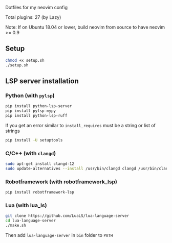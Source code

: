 Dotfiles for my neovim config

Total plugins: 27 (by Lazy)

Note: If on Ubuntu 18.04 or lower, build neovim from source to have neovim >= 0.9

## Setup

```bash
chmod +x setup.sh
./setup.sh
```

## LSP server installation

### Python (with `pylsp`)

```bash
pip install python-lsp-server
pip install pylsp-mypy
pip install python-lsp-ruff
```
If you get an error similar to `install_requires` must be a string or list of strings
```bash
pip install -U setuptools
```

### C/C++ (with `clangd`)

```bash
sudo apt-get install clangd-12
sudo update-alternatives --install /usr/bin/clangd clangd /usr/bin/clangd-12 100
```

### Robotframework (with robotframework_lsp)

```bash
pip install robotframework-lsp
```

### Lua (with lua_ls)

```bash
git clone https://github.com/LuaLS/lua-language-server
cd lua-language-server
./make.sh
```

Then add `lua-language-server` in `bin` folder to `PATH`
